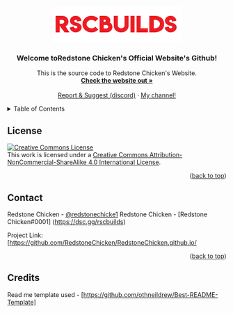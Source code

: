 <a name="readme-top"></a>
<br />
<div align="center">
  <a href="https://github.com/RedstoneChicken/RedstoneChicken.github.io">
    <img src="images/logo.png" alt="Logo" width="295" height="84">
  </a>

<h3 align="center">Welcome toRedstone Chicken's Official Website's Github!</h3>

  <p align="center">
    This is the source code to Redstone Chicken's Website.
    <br />
    <a href="https://redstonechicken.github.io"><strong>Check the website out »</strong></a>
    <br />
    <br />
    <a href="https://dsc.gg/rscbuilds">Report & Suggest (discord)</a>
    ·
    <a href="https://youtube.com/redstonechickenmc">My channel!</a>
  </p>
</div>



<!-- TABLE OF CONTENTS -->
<details>
  <summary>Table of Contents</summary>
  <ol>
    <li><a href="#license">License</a></li>
    <li><a href="#contact">Contact</a></li>
    <li><a href="#credits">Credits</a></li>
  </ol>
</details>

<!-- LICENSE -->
## License
<a rel="license" href="http://creativecommons.org/licenses/by-nc-sa/4.0/"><img alt="Creative Commons License" style="border-width:0" src="https://i.creativecommons.org/l/by-nc-sa/4.0/88x31.png" /></a><br />This work is licensed under a <a rel="license" href="http://creativecommons.org/licenses/by-nc-sa/4.0/">Creative Commons Attribution-NonCommercial-ShareAlike 4.0 International License</a>.


<p align="right">(<a href="#readme-top">back to top</a>)</p>



<!-- CONTACT -->
## Contact

Redstone Chicken - [@redstonechicke1](https://twitter.com/redstonechicke1)
Redstone Chicken - [Redstone Chicken#0001] (https://dsc.gg/rscbuilds)

Project Link: [https://github.com/RedstoneChicken/RedstoneChicken.github.io/
<p align="right">(<a href="#readme-top">back to top</a>)</p>

<!-- CREDITS -->

## Credits

Read me template used - [https://github.com/othneildrew/Best-README-Template]
